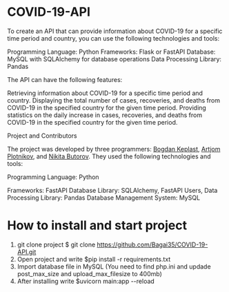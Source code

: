 # COVID-19-API
To create an API that can provide information about COVID-19 for a specific time period and country, you can use the following technologies and tools:


Programming Language: Python
Frameworks: Flask or FastAPI
Database: MySQL with SQLAlchemy for database operations
Data Processing Library: Pandas

The API can have the following features:


Retrieving information about COVID-19 for a specific time period and country.
Displaying the total number of cases, recoveries, and deaths from COVID-19 in the specified country for the given time period.
Providing statistics on the daily increase in cases, recoveries, and deaths from COVID-19 in the specified country for the given time period.

Project and Contributors

The project was developed by three programmers: [Bogdan Keplast](https://github.com/Bagai35), [Artjom Plotnikov](https://github.com/Lovehansa046), and [Nikita Butorov](https://github.com/NikitaButorov). They used the following technologies and tools:


Programming Language: Python

Frameworks: FastAPI
Database Library: SQLAlchemy, FastAPI Users, 
Data Processing Library: Pandas
Database Management System: MySQL


# How to install and start project
1. git clone project
   $ git clone https://github.com/Bagai35/COVID-19-API.git
2. Open project and write $pip install -r requirements.txt
3. Import database file in MySQL (You need to find php.ini and updade post_max_size and upload_max_filesize to 400mb)
4. After installing write $uvicorn main:app --reload 



